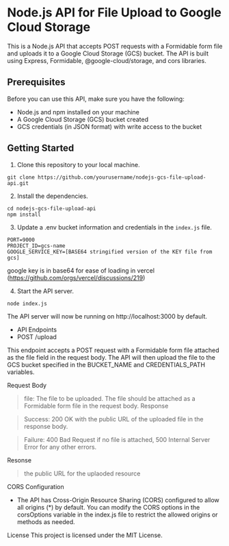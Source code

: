 # Node.js API for File Upload to Google Cloud Storage

This is a Node.js API that accepts POST requests with a Formidable form file and uploads it to a Google Cloud Storage (GCS) bucket. The API is built using Express, Formidable, @google-cloud/storage, and cors libraries.

## Prerequisites

Before you can use this API, make sure you have the following:

- Node.js and npm installed on your machine
- A Google Cloud Storage (GCS) bucket created
- GCS credentials (in JSON format) with write access to the bucket

## Getting Started

1. Clone this repository to your local machine.

```
git clone https://github.com/yourusername/nodejs-gcs-file-upload-api.git
```

2. Install the dependencies.

```
cd nodejs-gcs-file-upload-api
npm install
```

3. Update a .env bucket information and credentials in the `index.js` file.

```
PORT=9000
PROJECT_ID=gcs-name
GOOGLE_SERVICE_KEY=[BASE64 stringified version of the KEY file from gcs]
```
google key is in base64 for ease of loading in vercel (https://github.com/orgs/vercel/discussions/219)

4. Start the API server.

```
node index.js
```

The API server will now be running on http://localhost:3000 by default.

- API Endpoints
- POST /upload

This endpoint accepts a POST request with a Formidable form file attached as the file field in the request body. The API will then upload the file to the GCS bucket specified in the BUCKET_NAME and CREDENTIALS_PATH variables.

Request Body

> file: The file to be uploaded. The file should be attached as a Formidable form file in the request body.
Response

> Success: 200 OK with the public URL of the uploaded file in the response body.

> Failure: 400 Bad Request if no file is attached, 500 Internal Server Error for any other errors.

Resonse

> the public URL for the uplaoded resource

CORS Configuration

- The API has Cross-Origin Resource Sharing (CORS) configured to allow all origins (*) by default. You can modify the CORS options in the corsOptions variable in the index.js file to restrict the allowed origins or methods as needed.

License
This project is licensed under the MIT License.